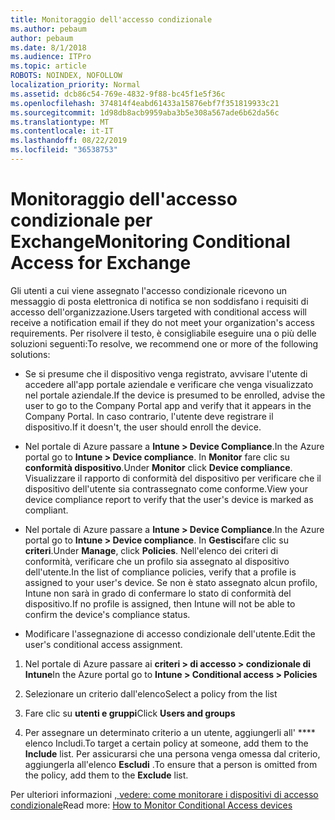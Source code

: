 ```yaml
---
title: Monitoraggio dell'accesso condizionale
ms.author: pebaum
author: pebaum
ms.date: 8/1/2018
ms.audience: ITPro
ms.topic: article
ROBOTS: NOINDEX, NOFOLLOW
localization_priority: Normal
ms.assetid: dcb86c54-769e-4832-9f88-bc45f1e5f36c
ms.openlocfilehash: 374814f4eabd61433a15876ebf7f351819933c21
ms.sourcegitcommit: 1d98db8acb9959aba3b5e308a567ade6b62da56c
ms.translationtype: MT
ms.contentlocale: it-IT
ms.lasthandoff: 08/22/2019
ms.locfileid: "36538753"
---
```

# <a name="monitoring-conditional-access-for-exchange"></a><span data-ttu-id="09fd9-102">Monitoraggio dell'accesso condizionale per Exchange</span><span class="sxs-lookup"><span data-stu-id="09fd9-102">Monitoring Conditional Access for Exchange</span></span>

<span data-ttu-id="09fd9-103">Gli utenti a cui viene assegnato l'accesso condizionale ricevono un messaggio di posta elettronica di notifica se non soddisfano i requisiti di accesso dell'organizzazione.</span><span class="sxs-lookup"><span data-stu-id="09fd9-103">Users targeted with conditional access will receive a notification email if they do not meet your organization's access requirements.</span></span> <span data-ttu-id="09fd9-104">Per risolvere il testo, è consigliabile eseguire una o più delle soluzioni seguenti:</span><span class="sxs-lookup"><span data-stu-id="09fd9-104">To resolve, we recommend one or more of the following solutions:</span></span>
  
- <span data-ttu-id="09fd9-105">Se si presume che il dispositivo venga registrato, avvisare l'utente di accedere all'app portale aziendale e verificare che venga visualizzato nel portale aziendale.</span><span class="sxs-lookup"><span data-stu-id="09fd9-105">If the device is presumed to be enrolled, advise the user to go to the Company Portal app and verify that it appears in the Company Portal.</span></span> <span data-ttu-id="09fd9-106">In caso contrario, l'utente deve registrare il dispositivo.</span><span class="sxs-lookup"><span data-stu-id="09fd9-106">If it doesn't, the user should enroll the device.</span></span>
    
- <span data-ttu-id="09fd9-107">Nel portale di Azure passare a **Intune \> Device Compliance**.</span><span class="sxs-lookup"><span data-stu-id="09fd9-107">In the Azure portal go to **Intune \> Device compliance**.</span></span> <span data-ttu-id="09fd9-108">In **Monitor** fare clic su **conformità dispositivo**.</span><span class="sxs-lookup"><span data-stu-id="09fd9-108">Under **Monitor** click **Device compliance**.</span></span> <span data-ttu-id="09fd9-109">Visualizzare il rapporto di conformità del dispositivo per verificare che il dispositivo dell'utente sia contrassegnato come conforme.</span><span class="sxs-lookup"><span data-stu-id="09fd9-109">View your device compliance report to verify that the user's device is marked as compliant.</span></span> 
    
- <span data-ttu-id="09fd9-110">Nel portale di Azure passare a **Intune \> Device Compliance**.</span><span class="sxs-lookup"><span data-stu-id="09fd9-110">In the Azure portal go to **Intune \> Device compliance**.</span></span> <span data-ttu-id="09fd9-111">In **Gestisci**fare clic su **criteri**.</span><span class="sxs-lookup"><span data-stu-id="09fd9-111">Under **Manage**, click **Policies**.</span></span> <span data-ttu-id="09fd9-112">Nell'elenco dei criteri di conformità, verificare che un profilo sia assegnato al dispositivo dell'utente.</span><span class="sxs-lookup"><span data-stu-id="09fd9-112">In the list of compliance policies, verify that a profile is assigned to your user's device.</span></span> <span data-ttu-id="09fd9-113">Se non è stato assegnato alcun profilo, Intune non sarà in grado di confermare lo stato di conformità del dispositivo.</span><span class="sxs-lookup"><span data-stu-id="09fd9-113">If no profile is assigned, then Intune will not be able to confirm the device's compliance status.</span></span> 
    
- <span data-ttu-id="09fd9-114">Modificare l'assegnazione di accesso condizionale dell'utente.</span><span class="sxs-lookup"><span data-stu-id="09fd9-114">Edit the user's conditional access assignment.</span></span>
    
1. <span data-ttu-id="09fd9-115">Nel portale di Azure passare ai **criteri \> di accesso \> condizionale di Intune**</span><span class="sxs-lookup"><span data-stu-id="09fd9-115">In the Azure portal go to **Intune \> Conditional access \> Policies**</span></span>
    
2. <span data-ttu-id="09fd9-116">Selezionare un criterio dall'elenco</span><span class="sxs-lookup"><span data-stu-id="09fd9-116">Select a policy from the list</span></span>
    
3. <span data-ttu-id="09fd9-117">Fare clic su **utenti e gruppi**</span><span class="sxs-lookup"><span data-stu-id="09fd9-117">Click **Users and groups**</span></span>
    
4. <span data-ttu-id="09fd9-118">Per assegnare un determinato criterio a un utente, aggiungerli all' \*\*\*\* elenco Includi.</span><span class="sxs-lookup"><span data-stu-id="09fd9-118">To target a certain policy at someone, add them to the **Include** list.</span></span> <span data-ttu-id="09fd9-119">Per assicurarsi che una persona venga omessa dal criterio, aggiungerla all'elenco **Escludi** .</span><span class="sxs-lookup"><span data-stu-id="09fd9-119">To ensure that a person is omitted from the policy, add them to the **Exclude** list.</span></span> 
    
<span data-ttu-id="09fd9-120">Per ulteriori informazioni [, vedere: come monitorare i dispositivi di accesso condizionale](https://docs.microsoft.com/intune/conditional-access-exchange-monitor)</span><span class="sxs-lookup"><span data-stu-id="09fd9-120">Read more: [How to Monitor Conditional Access devices](https://docs.microsoft.com/intune/conditional-access-exchange-monitor)</span></span>
  

